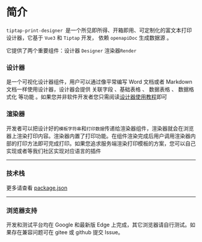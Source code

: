 # 简介

`tiptap-print-designer `是一个所见即所得、开箱即用、可定制化的富文本打印设计器，它基于 `Vue3` 和 `Tiptap` 开发， 依赖 `openapiDoc` 生成数据源 。

它提供了两个重要组件：设计器 `Designer` 渲染器`Render `

### 设计器

是一个可视化设计器组件，用户可以通过像平常编写 Word 文档或者 Markdown 文档一样使用设计器，设计器会提供 关联字段 、基础表格 、 数据表格 、 数据格式化 等功能 。如果您并非软件开发者您只需阅读[设计器使用教程](/guide/designer-tutorial)即可

### 渲染器

开发者可以把设计好的`模板字符串`和`打印数据`传递给渲染器组件，渲染器就会在浏览器上渲染打印内容。渲染器内置了打印功能。在组件渲染完成后用户调用渲染器内部的打印方法即可完成打印。如果您追求服务端渲染打印模板的方案，您可以自己实现或者等我们社区实现对应语言的插件

---

### 技术栈

<script setup>
import { IconCloud } from '~/components/ui/icon-cloud'
const slugs = [
  "typescript",
  "tiptap",
  "tailwindcss",
  "vite",
  "pnpm",
  "nodedotjs",
  "vuedotjs",
  'eslint',
  'shadcnui/green',
];
const imageUrls = slugs.map((slug) => `https://cdn.simpleicons.org/${slug}`);
</script>

<div class="grid place-content-center p-6">
  <IconCloud :images="imageUrls" />
</div>

更多请查看 [package.json](https://github.com/l1m2e/tiptap-print-designer/blob/main/packages/core/package.json)

---

### 浏览器支持

开发和测试平台均在 Google 和最新版 Edge 上完成，其它浏览器请自行测试。如果存在兼容问题可在 gitee 或 github 提交 Issue。
